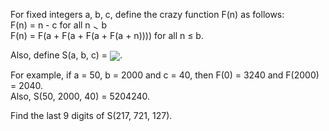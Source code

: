   <p>  For fixed integers a, b, c, define the crazy function F(n) as follows:<br />  F(n) = n - c for all n <img src='images/symbol_gt.gif' width='10' height='10' alt='&gt;' border='0' style='vertical-align:middle;' /> b <br />  F(n) = F(a + F(a + F(a + F(a + n)))) for all n &le; b.  </p>  <p>  Also, define S(a, b, c) = <img src="project/images/p_340_formula.gif" style="vertical-align:middle;"/>.  </p>  <p>  For example, if a = 50, b = 2000 and c = 40, then F(0) = 3240 and F(2000) = 2040.<br />  Also, S(50, 2000, 40) = 5204240.  </p>  <p>  Find the last 9 digits of S(217, 721, 127).  </p>            
